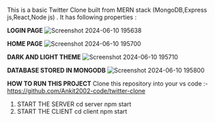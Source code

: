 This is a basic Twitter Clone built from MERN stack (MongoDB,Express js,React,Node js) .
It has following properties :

**LOGIN PAGE**
![Screenshot 2024-06-10 195638](https://github.com/Ankit2002-code/twitter-clone/assets/91961466/41032372-1b75-416e-911b-640f16794167)

**HOME PAGE**
![Screenshot 2024-06-10 195700](https://github.com/Ankit2002-code/twitter-clone/assets/91961466/30687ec7-23aa-4dd4-9e5a-a3d4e2190b23)

**DARK AND LIGHT THEME**
![Screenshot 2024-06-10 195710](https://github.com/Ankit2002-code/twitter-clone/assets/91961466/3463057a-eb6f-4bad-89e4-7269d6713ec0)

**DATABASE STORED IN MONGODB**
![Screenshot 2024-06-10 195800](https://github.com/Ankit2002-code/twitter-clone/assets/91961466/b72b6dec-bd6a-418b-ae98-1c5be3f6266e)


**HOW TO RUN THIS PROJECT**
Clone this repository into your vs code :- https://github.com/Ankit2002-code/twitter-clone

1. START THE SERVER
   cd server
   npm start
2. START THE CLIENT
   cd client
   npm start
